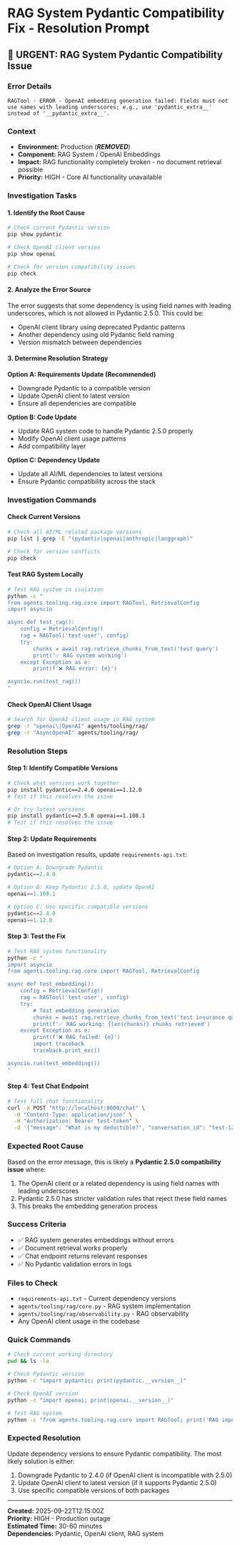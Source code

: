 # RAG System Pydantic Compatibility Fix - Resolution Prompt

## 🚨 URGENT: RAG System Pydantic Compatibility Issue

### **Error Details**
```
RAGTool - ERROR - OpenAI embedding generation failed: Fields must not use names with leading underscores; e.g., use 'pydantic_extra__' instead of '__pydantic_extra__'.
```

### **Context**
- **Environment:** Production (***REMOVED***)
- **Component:** RAG System / OpenAI Embeddings
- **Impact:** RAG functionality completely broken - no document retrieval possible
- **Priority:** HIGH - Core AI functionality unavailable

### **Investigation Tasks**

#### 1. **Identify the Root Cause**
```bash
# Check current Pydantic version
pip show pydantic

# Check OpenAI client version
pip show openai

# Check for version compatibility issues
pip check
```

#### 2. **Analyze the Error Source**
The error suggests that some dependency is using field names with leading underscores, which is not allowed in Pydantic 2.5.0. This could be:
- OpenAI client library using deprecated Pydantic patterns
- Another dependency using old Pydantic field naming
- Version mismatch between dependencies

#### 3. **Determine Resolution Strategy**

**Option A: Requirements Update (Recommended)**
- Downgrade Pydantic to a compatible version
- Update OpenAI client to latest version
- Ensure all dependencies are compatible

**Option B: Code Update**
- Update RAG system code to handle Pydantic 2.5.0 properly
- Modify OpenAI client usage patterns
- Add compatibility layer

**Option C: Dependency Update**
- Update all AI/ML dependencies to latest versions
- Ensure Pydantic compatibility across the stack

### **Investigation Commands**

#### Check Current Versions
```bash
# Check all AI/ML related package versions
pip list | grep -E "(pydantic|openai|anthropic|langgraph)"

# Check for version conflicts
pip check
```

#### Test RAG System Locally
```bash
# Test RAG system in isolation
python -c "
from agents.tooling.rag.core import RAGTool, RetrievalConfig
import asyncio

async def test_rag():
    config = RetrievalConfig()
    rag = RAGTool('test-user', config)
    try:
        chunks = await rag.retrieve_chunks_from_text('test query')
        print('✅ RAG system working')
    except Exception as e:
        print(f'❌ RAG error: {e}')

asyncio.run(test_rag())
"
```

#### Check OpenAI Client Usage
```bash
# Search for OpenAI client usage in RAG system
grep -r "openai\|OpenAI" agents/tooling/rag/
grep -r "AsyncOpenAI" agents/tooling/rag/
```

### **Resolution Steps**

#### Step 1: Identify Compatible Versions
```bash
# Check what versions work together
pip install pydantic==2.4.0 openai==1.12.0
# Test if this resolves the issue

# Or try latest versions
pip install pydantic==2.5.0 openai==1.108.1
# Test if this resolves the issue
```

#### Step 2: Update Requirements
Based on investigation results, update `requirements-api.txt`:
```python
# Option A: Downgrade Pydantic
pydantic==2.4.0

# Option B: Keep Pydantic 2.5.0, update OpenAI
openai==1.108.1

# Option C: Use specific compatible versions
pydantic==2.4.0
openai==1.12.0
```

#### Step 3: Test the Fix
```bash
# Test RAG system functionality
python -c "
import asyncio
from agents.tooling.rag.core import RAGTool, RetrievalConfig

async def test_embedding():
    config = RetrievalConfig()
    rag = RAGTool('test-user', config)
    try:
        # Test embedding generation
        chunks = await rag.retrieve_chunks_from_text('test insurance query')
        print(f'✅ RAG working: {len(chunks)} chunks retrieved')
    except Exception as e:
        print(f'❌ RAG failed: {e}')
        import traceback
        traceback.print_exc()

asyncio.run(test_embedding())
"
```

#### Step 4: Test Chat Endpoint
```bash
# Test full chat functionality
curl -X POST "http://localhost:8000/chat" \
  -H "Content-Type: application/json" \
  -H "Authorization: Bearer test-token" \
  -d '{"message": "What is my deductible?", "conversation_id": "test-123"}'
```

### **Expected Root Cause**
Based on the error message, this is likely a **Pydantic 2.5.0 compatibility issue** where:
1. The OpenAI client or a related dependency is using field names with leading underscores
2. Pydantic 2.5.0 has stricter validation rules that reject these field names
3. This breaks the embedding generation process

### **Success Criteria**
- ✅ RAG system generates embeddings without errors
- ✅ Document retrieval works properly
- ✅ Chat endpoint returns relevant responses
- ✅ No Pydantic validation errors in logs

### **Files to Check**
- `requirements-api.txt` - Current dependency versions
- `agents/tooling/rag/core.py` - RAG system implementation
- `agents/tooling/rag/observability.py` - RAG observability
- Any OpenAI client usage in the codebase

### **Quick Commands**
```bash
# Check current working directory
pwd && ls -la

# Check Pydantic version
python -c "import pydantic; print(pydantic.__version__)"

# Check OpenAI version
python -c "import openai; print(openai.__version__)"

# Test RAG system
python -c "from agents.tooling.rag.core import RAGTool; print('RAG import successful')"
```

### **Expected Resolution**
Update dependency versions to ensure Pydantic compatibility. The most likely solution is either:
1. Downgrade Pydantic to 2.4.0 (if OpenAI client is incompatible with 2.5.0)
2. Update OpenAI client to latest version (if it supports Pydantic 2.5.0)
3. Use specific compatible versions of both packages

---

**Created:** 2025-09-22T12:15:00Z  
**Priority:** HIGH - Production outage  
**Estimated Time:** 30-60 minutes  
**Dependencies:** Pydantic, OpenAI client, RAG system
